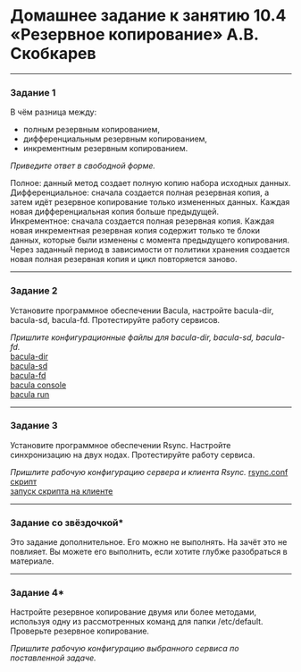 # Домашнее задание к занятию 10.4 «Резервное копирование» А.В. Скобкарев


---

### Задание 1

В чём разница между:

- полным резервным копированием,
- дифференциальным резервным копированием,
- инкрементным резервным копированием.

*Приведите ответ в свободной форме.*

Полное: данный метод создает полную копию набора исходных данных.  
Дифференциальное: сначала создается полная резервная копия, а затем идёт резервное копирование только измененных данных. Каждая новая дифференциальная копия больше предыдущей.  
Инкрементное: сначала создается полная резервная копия. Каждая новая инкрементная резервная копия содержит только те блоки данных, которые были изменены с момента предыдущего копирования. Через заданный период в зависимости от политики хранения создается новая полная резервная копия и цикл повторяется заново.

---

### Задание 2

Установите программное обеспечении Bacula, настройте bacula-dir, bacula-sd,  bacula-fd. Протестируйте работу сервисов.

*Пришлите конфигурационные файлы для bacula-dir, bacula-sd,  bacula-fd.*  
[bacula-dir](https://github.com/redeemer271/homework/blob/srlb-14/bacula-dir.txt)  
[bacula-sd](https://github.com/redeemer271/homework/blob/srlb-14/bacula-sd.txt)  
[bacula-fd](https://github.com/redeemer271/homework/blob/srlb-14/bacula-fd.txt)  
[bacula console](https://github.com/redeemer271/homework/blob/srlb-14/10-4-1.png)  
[bacula run](https://github.com/redeemer271/homework/blob/srlb-14/10-4-2.png)  

---

### Задание 3

Установите программное обеспечении Rsync. Настройте синхронизацию на двух нодах. Протестируйте работу сервиса.

*Пришлите рабочую конфигурацию сервера и клиента Rsync.*
[rsync.conf](https://github.com/redeemer271/homework/blob/srlb-14/10-4-3.png)  
[скрипт](https://github.com/redeemer271/homework/blob/srlb-14/10-4-4.png)  
[запуск скрипта на клиенте](https://github.com/redeemer271/homework/blob/srlb-14/10-4-5.png)  

---

### Задание со звёздочкой*
Это задание дополнительное. Его можно не выполнять. На зачёт это не повлияет. Вы можете его выполнить, если хотите глубже разобраться в материале.

---

### Задание 4*

Настройте резервное копирование двумя или более методами, используя одну из рассмотренных команд для папки /etc/default. Проверьте резервное копирование.

*Пришлите рабочую конфигурацию выбранного сервиса по поставленной задаче.*


